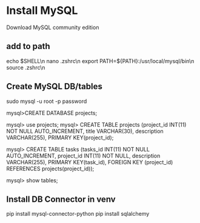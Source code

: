 
# Install MySQL
Download MySQL community edition
## add to path
echo $SHELL\n
nano .zshrc\n
export PATH=${PATH}:/usr/local/mysql/bin\n
source .zshrc\n

## Create MySQL DB/tables
sudo mysql -u root -p password

mysql>CREATE DATABASE projects;

mysql> use projects;
mysql> CREATE TABLE projects (project_id INT(11) NOT NULL AUTO_INCREMENT, title VARCHAR(30), description VARCHAR(255), PRIMARY KEY(project_id);

mysql> CREATE TABLE tasks (tasks_id INT(11) NOT NULL AUTO_INCREMENT, project_id INT(11) NOT NULL, description VARCHAR(255), PRIMARY KEY(task_id), FOREIGN KEY (project_id) REFERENCES projects(project_id));

mysql> show tables;


##  Install DB Connector in venv
pip install mysql-connector-python
pip install sqlalchemy
 






